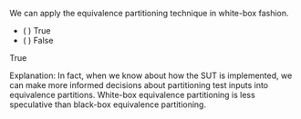 <panel header="{{ icon_Q_A }} True or False?">
<question>

We can apply the equivalence partitioning technique in white-box fashion.

- ( ) True
- ( ) False

<div slot="answer">

True

Explanation: In fact, when we know about how the SUT is implemented, we can make more informed decisions about partitioning test inputs into equivalence partitions. White-box equivalence partitioning is less speculative than black-box equivalence partitioning.

</div>
</question>
</panel>
